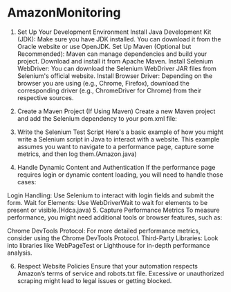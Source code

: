 # AmazonMonitoring


1. Set Up Your Development Environment
Install Java Development Kit (JDK): Make sure you have JDK installed. You can download it from the Oracle website or use OpenJDK.
Set Up Maven (Optional but Recommended): Maven can manage dependencies and build your project. Download and install it from Apache Maven.
Install Selenium WebDriver: You can download the Selenium WebDriver JAR files from Selenium's official website.
Install Browser Driver: Depending on the browser you are using (e.g., Chrome, Firefox), download the corresponding driver (e.g., ChromeDriver for Chrome) from their respective sources.

2. Create a Maven Project (If Using Maven)
Create a new Maven project and add the Selenium dependency to your pom.xml file:

3. Write the Selenium Test Script
Here's a basic example of how you might write a Selenium script in Java to interact with a website. This example assumes you want to navigate to a performance page, capture some metrics, and then log them.(Amazon.java)

4. Handle Dynamic Content and Authentication
If the performance page requires login or dynamic content loading, you will need to handle those cases:

Login Handling: Use Selenium to interact with login fields and submit the form.
Wait for Elements: Use WebDriverWait to wait for elements to be present or visible.(Hdca.java)
5. Capture Performance Metrics
To measure performance, you might need additional tools or browser features, such as:

Chrome DevTools Protocol: For more detailed performance metrics, consider using the Chrome DevTools Protocol.
Third-Party Libraries: Look into libraries like WebPageTest or Lighthouse for in-depth performance analysis.

6. Respect Website Policies
Ensure that your automation respects Amazon’s terms of service and robots.txt file. Excessive or unauthorized scraping might lead to legal issues or getting blocked.
